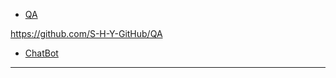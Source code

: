 
- [QA][1]

https://github.com/S-H-Y-GitHub/QA

- [ChatBot][2]











---
[1]: https://github.com/Jie-Yuan/awesome-question-answering
[2]: https://github.com/warmheartli/ChatBotCourse
